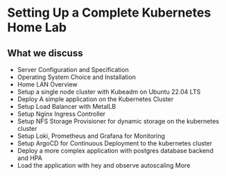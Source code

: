 # Setting Up a Complete Kubernetes Home Lab

## What we discuss
- Server Configuration and Specification
- Operating System Choice and Installation
- Home LAN Overview
- Setup a single node cluster with Kubeadm on Ubuntu 22.04 LTS
- Deploy A simple application on the Kubernetes Cluster
- Setup Load Balancer with MetalLB
- Setup Nginx Ingress Controller
- Setup NFS Storage Provisioner for dynamic storage on the kubernetes cluster
- Setup Loki, Prometheus and Grafana for Monitoring
- Setup ArgoCD for Continuous Deployment to the kubernetes cluster
- Deploy a more complex application with postgres database backend and HPA
- Load the application with hey and observe autoscaling
More
